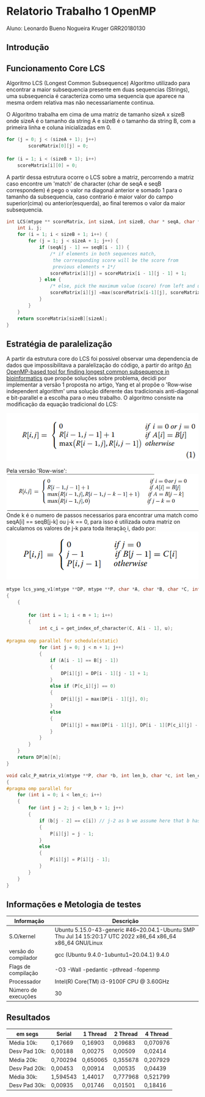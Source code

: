 # Relatorio Trabalho 1 OpenMP
Aluno: Leonardo Bueno Nogueira Kruger
GRR20180130
## Introdução
## Funcionamento Core LCS
Algoritmo LCS (Longest Common Subsequence)
Algoritmo utilizado para encontrar a maior subsequencia presente em duas sequencias (Strings), uma subsequencia é caracteriza como uma sequencia que aparece na mesma ordem relativa mas não necessariamente continua.

O Algoritmo trabalha em cima de uma matriz de tamanho sizeA x sizeB onde sizeA é o tamanho da string A e sizeB é o tamanho da string B, com a primeira linha e coluna inicializadas em 0.
```C
for (j = 0; j < (sizeA + 1); j++)
		scoreMatrix[0][j] = 0;

for (i = 1; i < (sizeB + 1); i++)
    scoreMatrix[i][0] = 0;
```
A partir dessa estrutura ocorre o LCS sobre a matriz, percorrendo a matriz caso encontre um 'match' de character (char de seqA e seqB correspondem) é pego o valor na diagonal anterior e somado 1 para o tamanho da subsequencia, caso contrario é maior valor do campo superior(cima) ou anterior(esquerda), ao final teremos o valor da maior subsequencia.
```C
int LCS(mtype ** scoreMatrix, int sizeA, int sizeB, char * seqA, char *seqB) {
	int i, j;
	for (i = 1; i < sizeB + 1; i++) {
		for (j = 1; j < sizeA + 1; j++) {
			if (seqA[j - 1] == seqB[i - 1]) {
				/* if elements in both sequences match,
				 the corresponding score will be the score from
				 previous elements + 1*/
				scoreMatrix[i][j] = scoreMatrix[i - 1][j - 1] + 1;
			} else {
				/* else, pick the maximum value (score) from left and upper elements*/
				scoreMatrix[i][j] =max(scoreMatrix[i-1][j], scoreMatrix[i][j-1]);
			}
		}
	}
	return scoreMatrix[sizeB][sizeA];
}
```
## Estratégia de paralelização
A partir da estrutura core do LCS foi possivel observar uma dependencia de dados que impossibilitava a paralelização do código, a partir do aritgo [An OpenMP-based tool for finding longest
common subsequence in bioinformatics](https://bmcresnotes.biomedcentral.com/articles/10.1186/s13104-019-4256-6) que propõe soluções sobre problema, decidi por implementar a versão 1 proposta no artigo, Yang et al propõe o 'Row‑wise independent algorithm' uma solução diferente das tradicionais anti-diagonal e bit-parallel e a escolha para o meu trabalho.
O algoritmo consiste na modificação da equação tradicional do LCS:

![LCS algorithm](imagens/mathLCS.png)

Pela versão 'Row-wise':
![Row‑wise independent algorithm](imagens/mathRowWise.png)
Onde k é o numero de passos necessarios para encontrar uma match como seqA[i] == seqB[j-k] ou j-k == 0, para isso é utilizada outra matriz on calculamos os valores de j-k para toda iteração i, dado por:
![j minus k](imagens/mathJminusK.png)
```C
mtype lcs_yang_v1(mtype **DP, mtype **P, char *A, char *B, char *C, int m, int n, int u)
{
	{

		for (int i = 1; i < m + 1; i++)
		{
			int c_i = get_index_of_character(C, A[i - 1], u);

#pragma omp parallel for schedule(static)
			for (int j = 0; j < n + 1; j++)
			{
				if (A[i - 1] == B[j - 1])
				{
					DP[i][j] = DP[i - 1][j - 1] + 1;
				}
				else if (P[c_i][j] == 0)
				{
					DP[i][j] = max(DP[i - 1][j], 0);
				}
				else
				{
					DP[i][j] = max(DP[i - 1][j], DP[i - 1][P[c_i][j] - 1] + 1);
				}
			}
		}
	}
	return DP[m][n];
}
```
```C
void calc_P_matrix_v1(mtype **P, char *b, int len_b, char *c, int len_c)
{
#pragma omp parallel for
	for (int i = 0; i < len_c; i++)
	{
		for (int j = 2; j < len_b + 1; j++)
		{
			if (b[j - 2] == c[i]) // j-2 as b we assume here that b has a empty character in the beginning
			{
				P[i][j] = j - 1;
			}
			else
			{
				P[i][j] = P[i][j - 1];
			}
		}
	}
}
```
## Informações e Metologia de testes
| Informação           | Descrição                                                                                                   |
| -------------------- | ----------------------------------------------------------------------------------------------------------- |
| S.O/kernel           | Ubuntu 5.15.0-43-generic #46~20.04.1-Ubuntu SMP Thu Jul 14 15:20:17 UTC 2022 x86_64 x86_64 x86_64 GNU/Linux |
| versão do compilador | gcc (Ubuntu 9.4.0-1ubuntu1~20.04.1) 9.4.0                                                                   |
| Flags de compilação  | -O3 -Wall -pedantic -pthread -fopenmp                                                                       |
| Processador          | Intel(R) Core(TM) i3-9100F CPU @ 3.60GHz                                                                    |
| Número de execuções  | 30                                                                                                          |

## Resultados
| em segs       | Serial   | 1 Thread | 2 Thread | 4 Thread |
| ------------- | -------- | -------- | -------- | -------- |
| Média 10k:    | 0,17669  | 0,16903  | 0,09683  | 0,070976 |
| Desv Pad 10k: | 0,00188  | 0,00275  | 0,00509  | 0,02414  |
| Média 20k:    | 0,700294 | 0,650065 | 0,355678 | 0,207929 |
| Desv Pad 20k: | 0,00453  | 0,00914  | 0,00535  | 0,04439  |
| Média 30k:    | 1,594543 | 1,44017  | 0,777968 | 0,521799 |
| Desv Pad 30k: | 0,00935  | 0,01746  | 0,01501  | 0,18416  |
